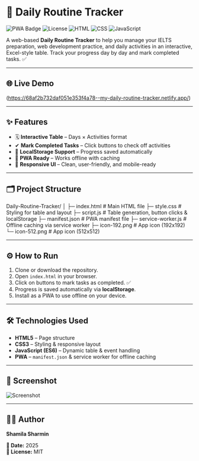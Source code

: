 # 🌟 Daily Routine Tracker

![PWA Badge](https://img.shields.io/badge/PWA-Ready-brightgreen)
![License](https://img.shields.io/badge/License-MIT-blue)
![HTML](https://img.shields.io/badge/HTML5-orange)
![CSS](https://img.shields.io/badge/CSS3-blue)
![JavaScript](https://img.shields.io/badge/JS-yellow)

A web-based **Daily Routine Tracker** to help you manage your IELTS preparation, web development practice, and daily activities in an interactive, Excel-style table. Track your progress day by day and mark completed tasks. ✅

---

## 🌐 Live Demo
(https://68af2b732daf051e353f4a78--my-daily-routine-tracker.netlify.app/)

---

## ✨ Features

- 🗓 **Interactive Table** – Days × Activities format
- ✔ **Mark Completed Tasks** – Click buttons to check off activities
- 💾 **LocalStorage Support** – Progress saved automatically
- 📱 **PWA Ready** – Works offline with caching
- 🎨 **Responsive UI** – Clean, user-friendly, and mobile-ready

---

## 🗂 Project Structure

Daily-Routine-Tracker/
│
├─ index.html # Main HTML file
├─ style.css # Styling for table and layout
├─ script.js # Table generation, button clicks & localStorage
├─ manifest.json # PWA manifest file
├─ service-worker.js # Offline caching via service worker
├─ icon-192.png # App icon (192x192)
└─ icon-512.png # App icon (512x512)


---

## ⚙️ How to Run

1. Clone or download the repository.  
2. Open `index.html` in your browser.  
3. Click on buttons to mark tasks as completed. ✅  
4. Progress is saved automatically via **localStorage**.  
5. Install as a PWA to use offline on your device.

---

## 🛠 Technologies Used

- **HTML5** – Page structure  
- **CSS3** – Styling & responsive layout  
- **JavaScript (ES6)** – Dynamic table & event handling  
- **PWA** – `manifest.json` & service worker for offline caching  

---

## 📸 Screenshot

![Screenshot](routine_tracker.png)

---

## 👩‍💻 Author
**Shamila Sharmin**  

**📅 Date:** 2025  
**📄 License:** MIT

